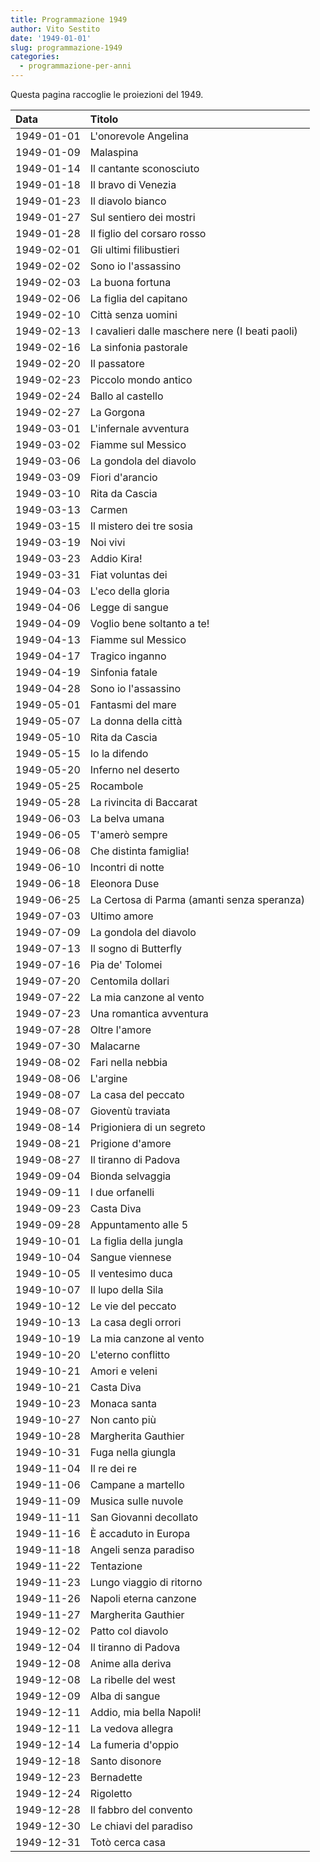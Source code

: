 ```yaml
---
title: Programmazione 1949
author: Vito Sestito
date: '1949-01-01'
slug: programmazione-1949
categories:
  - programmazione-per-anni
---
```



Questa pagina raccoglie le proiezioni del 1949.






|Data       |Titolo                                          |
|:----------|:-----------------------------------------------|
|1949-01-01 |L'onorevole Angelina                            |
|1949-01-09 |Malaspina                                       |
|1949-01-14 |Il cantante sconosciuto                         |
|1949-01-18 |Il bravo di Venezia                             |
|1949-01-23 |Il diavolo bianco                               |
|1949-01-27 |Sul sentiero dei mostri                         |
|1949-01-28 |Il figlio del corsaro rosso                     |
|1949-02-01 |Gli ultimi filibustieri                         |
|1949-02-02 |Sono io l'assassino                             |
|1949-02-03 |La buona fortuna                                |
|1949-02-06 |La figlia del capitano                          |
|1949-02-10 |Città senza uomini                              |
|1949-02-13 |I cavalieri dalle maschere nere (I beati paoli) |
|1949-02-16 |La sinfonia pastorale                           |
|1949-02-20 |Il passatore                                    |
|1949-02-23 |Piccolo mondo antico                            |
|1949-02-24 |Ballo al castello                               |
|1949-02-27 |La Gorgona                                      |
|1949-03-01 |L'infernale avventura                           |
|1949-03-02 |Fiamme sul Messico                              |
|1949-03-06 |La gondola del diavolo                          |
|1949-03-09 |Fiori d'arancio                                 |
|1949-03-10 |Rita da Cascia                                  |
|1949-03-13 |Carmen                                          |
|1949-03-15 |Il mistero dei tre sosia                        |
|1949-03-19 |Noi vivi                                        |
|1949-03-23 |Addio Kira!                                     |
|1949-03-31 |Fiat voluntas dei                               |
|1949-04-03 |L'eco della gloria                              |
|1949-04-06 |Legge di sangue                                 |
|1949-04-09 |Voglio bene soltanto a te!                      |
|1949-04-13 |Fiamme sul Messico                              |
|1949-04-17 |Tragico inganno                                 |
|1949-04-19 |Sinfonia fatale                                 |
|1949-04-28 |Sono io l'assassino                             |
|1949-05-01 |Fantasmi del mare                               |
|1949-05-07 |La donna della città                            |
|1949-05-10 |Rita da Cascia                                  |
|1949-05-15 |Io la difendo                                   |
|1949-05-20 |Inferno nel deserto                             |
|1949-05-25 |Rocambole                                       |
|1949-05-28 |La rivincita di Baccarat                        |
|1949-06-03 |La belva umana                                  |
|1949-06-05 |T'amerò sempre                                  |
|1949-06-08 |Che distinta famiglia!                          |
|1949-06-10 |Incontri di notte                               |
|1949-06-18 |Eleonora Duse                                   |
|1949-06-25 |La Certosa di Parma (amanti senza speranza)     |
|1949-07-03 |Ultimo amore                                    |
|1949-07-09 |La gondola del diavolo                          |
|1949-07-13 |Il sogno di Butterfly                           |
|1949-07-16 |Pia de' Tolomei                                 |
|1949-07-20 |Centomila dollari                               |
|1949-07-22 |La mia canzone al vento                         |
|1949-07-23 |Una romantica avventura                         |
|1949-07-28 |Oltre l'amore                                   |
|1949-07-30 |Malacarne                                       |
|1949-08-02 |Fari nella nebbia                               |
|1949-08-06 |L'argine                                        |
|1949-08-07 |La casa del peccato                             |
|1949-08-07 |Gioventù traviata                               |
|1949-08-14 |Prigioniera di un segreto                       |
|1949-08-21 |Prigione d'amore                                |
|1949-08-27 |Il tiranno di Padova                            |
|1949-09-04 |Bionda selvaggia                                |
|1949-09-11 |I due orfanelli                                 |
|1949-09-23 |Casta Diva                                      |
|1949-09-28 |Appuntamento alle 5                             |
|1949-10-01 |La figlia della jungla                          |
|1949-10-04 |Sangue viennese                                 |
|1949-10-05 |Il ventesimo duca                               |
|1949-10-07 |Il lupo della Sila                              |
|1949-10-12 |Le vie del peccato                              |
|1949-10-13 |La casa degli orrori                            |
|1949-10-19 |La mia canzone al vento                         |
|1949-10-20 |L'eterno conflitto                              |
|1949-10-21 |Amori e veleni                                  |
|1949-10-21 |Casta Diva                                      |
|1949-10-23 |Monaca santa                                    |
|1949-10-27 |Non canto più                                   |
|1949-10-28 |Margherita Gauthier                             |
|1949-10-31 |Fuga nella giungla                              |
|1949-11-04 |Il re dei re                                    |
|1949-11-06 |Campane a martello                              |
|1949-11-09 |Musica sulle nuvole                             |
|1949-11-11 |San Giovanni decollato                          |
|1949-11-16 |È accaduto in Europa                            |
|1949-11-18 |Angeli senza paradiso                           |
|1949-11-22 |Tentazione                                      |
|1949-11-23 |Lungo viaggio di ritorno                        |
|1949-11-26 |Napoli eterna canzone                           |
|1949-11-27 |Margherita Gauthier                             |
|1949-12-02 |Patto col diavolo                               |
|1949-12-04 |Il tiranno di Padova                            |
|1949-12-08 |Anime alla deriva                               |
|1949-12-08 |La ribelle del west                             |
|1949-12-09 |Alba di sangue                                  |
|1949-12-11 |Addio, mia bella Napoli!                        |
|1949-12-11 |La vedova allegra                               |
|1949-12-14 |La fumeria d'oppio                              |
|1949-12-18 |Santo disonore                                  |
|1949-12-23 |Bernadette                                      |
|1949-12-24 |Rigoletto                                       |
|1949-12-28 |Il fabbro del convento                          |
|1949-12-30 |Le chiavi del paradiso                          |
|1949-12-31 |Totò cerca casa                                 |

